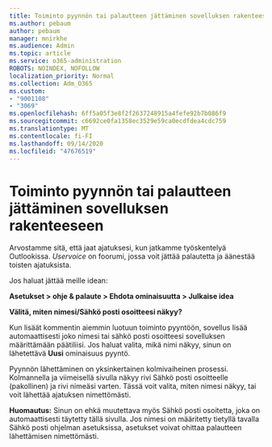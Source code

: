 ```yaml
---
title: Toiminto pyynnön tai palautteen jättäminen sovelluksen rakenteeseen
ms.author: pebaum
author: pebaum
manager: mnirkhe
ms.audience: Admin
ms.topic: article
ms.service: o365-administration
ROBOTS: NOINDEX, NOFOLLOW
localization_priority: Normal
ms.collection: Adm_O365
ms.custom:
- "9001108"
- "3069"
ms.openlocfilehash: 6ff5a05f3e8f2f2637248915a4fefe92b7b086f9
ms.sourcegitcommit: c6692ce0fa1358ec3529e59ca0ecdfdea4cdc759
ms.translationtype: MT
ms.contentlocale: fi-FI
ms.lasthandoff: 09/14/2020
ms.locfileid: "47676519"
---
```

# <a name="leave-a-feature-request-or-feedback-on-app-design"></a>Toiminto pyynnön tai palautteen jättäminen sovelluksen rakenteeseen

Arvostamme sitä, että jaat ajatuksesi, kun jatkamme työskentelyä Outlookissa. *Uservoice* on foorumi, jossa voit jättää palautetta ja äänestää toisten ajatuksista.  

Jos haluat jättää meille idean: 

**Asetukset > ohje & palaute > Ehdota ominaisuutta > Julkaise idea** 

**Välitä, miten nimesi/Sähkö posti osoitteesi näkyy?**

Kun lisäät kommentin aiemmin luotuun toiminto pyyntöön, sovellus lisää automaattisesti joko nimesi tai sähkö posti osoitteesi sovelluksen määrittämään päätiliisi. Jos haluat valita, mikä nimi näkyy, sinun on lähetettävä **Uusi** ominaisuus pyyntö. 

Pyynnön lähettäminen on yksinkertainen kolmivaiheinen prosessi. Kolmannella ja viimeisellä sivulla näkyy rivi Sähkö posti osoitteelle (pakollinen) ja rivi nimeäsi varten. Tässä voit valita, miten nimesi näkyy, tai voit lähettää ajatuksen nimettömästi. 

**Huomautus:** Sinun on ehkä muutettava myös Sähkö posti osoitetta, joka on automaattisesti täytetty tällä sivulla. Jos nimesi on määritetty tietyllä tavalla Sähkö posti ohjelman asetuksissa, asetukset voivat ohittaa palautteen lähettämisen nimettömästi. 
